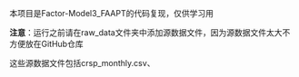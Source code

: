 本项目是Factor-Model3_FAAPT的代码复现，仅供学习用

**注意**：运行之前请在raw_data文件夹中添加源数据文件，因为源数据文件太大不方便放在GitHub仓库

这些源数据文件包括crsp_monthly.csv、
